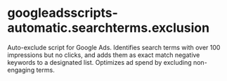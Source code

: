 # googleadsscripts-automatic.searchterms.exclusion
Auto-exclude script for Google Ads. Identifies search terms with over 100 impressions but no clicks, and adds them as exact match negative keywords to a designated list. Optimizes ad spend by excluding non-engaging terms.
